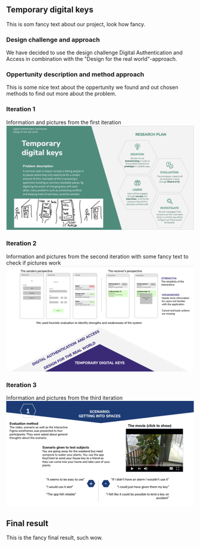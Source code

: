 ## Temporary digital keys

This is som fancy text about our project, look how fancy.

### Design challenge and approach

We have decided to use the design challenge Digital Authentication and Access in combination with the "Design for the real world"-approach.

### Oppertunity description and method approach

This is some nice text about the oppertunity we found and out chosen methods to find out more about the problem.

### Iteration 1
Information and pictures from the first iteration
<img src="iteration1.png">


### Iteration 2
Information and pictures from the second iteration with some fancy text to check if pictures work
<img src="iteration2.png">


### Iteration 3
Information and pictures from the third iteration
<img src="iteration3.png">



## Final result

This is the fancy final result, such wow.

